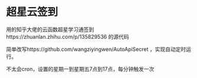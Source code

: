 # 超星云签到
  用的知乎大佬的云函数超星学习通签到https://zhuanlan.zhihu.com/p/135829536 的源代码
  
  简单改写https://github.com/wangziyingwen/AutoApiSecret ，实现自动定时运行。
  
  不太会cron，设置的星期一到星期五7点到17点，每分钟触发一次
